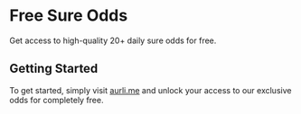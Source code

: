# Free Sure Odds
Get access to high-quality 20+ daily sure odds for free.

## Getting Started
To get started, simply visit [aurli.me](https://aurli.me) and unlock your access to our exclusive odds for completely free. 
